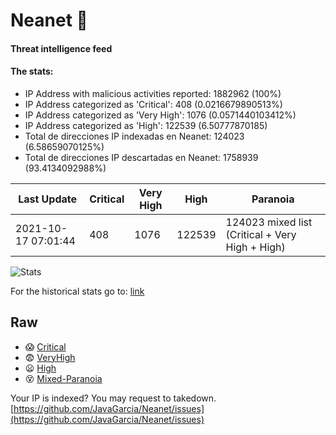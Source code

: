 # Neanet :hocho:
#### Threat intelligence feed
#### The stats:

- IP Address with malicious activities reported: 1882962 (100%)
- IP Address categorized as 'Critical':  408 (0.0216679890513%)
- IP Address categorized as 'Very High':  1076 (0.0571440103412%)
- IP Address categorized as 'High':  122539 (6.50777870185)
- Total de direcciones IP indexadas en Neanet:  124023 (6.58659070125%)
- Total de direcciones IP descartadas en Neanet:  1758939 (93.4134092988%)

| Last Update | Critical | Very High | High | Paranoia |
| --- | --- | --- | --- | --- |
| 2021-10-17 07:01:44 | 408 | 1076 | 122539 | 124023 mixed list (Critical + Very High + High)|

![Stats](https://docs.google.com/spreadsheets/d/e/2PACX-1vSnaNMIXVabIpDJjufMlzH7poXnshF3mgd8Is1g9ytUEzVsP5my4Trn8f-xkoLLQ38xpL3HtmUexLo6/pubchart?oid=501124687&format=image)

For the historical stats go to: [link](/stats.csv)
## Raw
- :scream: [Critical](https://raw.githubusercontent.com/JavaGarcia/Neanet/master/blacklists/neanet_critical.txt)
- :fearful: [VeryHigh](https://raw.githubusercontent.com/JavaGarcia/Neanet/master/blacklists/neanet_veryHigh.txtt)
- :frowning: [High](https://raw.githubusercontent.com/JavaGarcia/Neanet/master/blacklists/neanet_high.txt)
- :dizzy_face: [Mixed-Paranoia](https://raw.githubusercontent.com/JavaGarcia/Neanet/master/blacklists/neanet_all.txt)


Your IP is indexed? You may request to takedown. [https://github.com/JavaGarcia/Neanet/issues](https://github.com/JavaGarcia/Neanet/issues)












































































































































































































































































































































































































































































































































































































































































































































































































































































































































































































































































































































































































































































































































































































































































































































































































































































































































































































































































































































































































































































































































































































































































































































































































































































































































































































































































































































































































































































































































































































































































































































































































































































































































































































































































































































































































































































































































































































































































































































































































































































































































































































































































































































































































































































































































































































































































































































































































































































































































































































































































































































































































































































































































































































































































































































































































































































































































































































































































































































































































































































































































































































































































































































































































































































































































































































































































































































































































































































































































































































































































































































































































































































































































































































































































































































































































































































































































































































































































































































































































































































































































































































































































































































































































































































































































































































































































































































































































































































































































































































































































































































































































































































































































































































































































































































































































































































































































